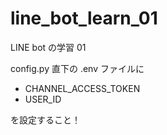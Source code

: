 # line_bot_learn_01

LINE bot の学習 01

config.py 直下の .env ファイルに

- CHANNEL_ACCESS_TOKEN
- USER_ID

を設定すること！

